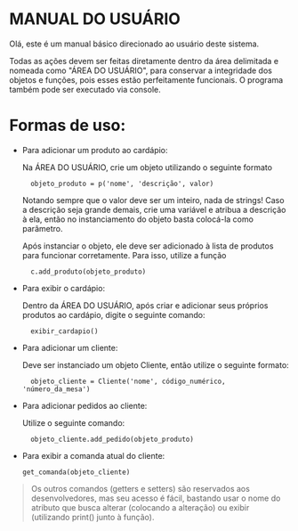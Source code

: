 # MANUAL DO USUÁRIO

Olá, este é um manual básico direcionado ao usuário deste sistema.

Todas as ações devem ser feitas diretamente dentro da área delimitada e nomeada como "ÁREA DO USUÁRIO",
para conservar a integridade dos objetos e funções, pois esses estão perfeitamente funcionais.
O programa também pode ser executado via console.


# Formas de uso:

* Para adicionar um produto ao cardápio:

    Na ÁREA DO USUÁRIO, crie um objeto utilizando o seguinte formato

        objeto_produto = p('nome', 'descrição', valor)

    Notando sempre que o valor deve ser um inteiro, nada de strings!
    Caso a descrição seja grande demais, crie uma variável e atribua a descrição à ela, então no instanciamento do
    objeto basta colocá-la como parâmetro.

    Após instanciar o objeto, ele deve ser adicionado à lista de produtos para funcionar corretamente. Para isso, utilize
    a função

        c.add_produto(objeto_produto)


* Para exibir o cardápio:

    Dentro da ÁREA DO USUÁRIO, após criar e adicionar seus próprios produtos ao cardápio, digite o seguinte comando:

        exibir_cardapio()


* Para adicionar um cliente:

    Deve ser instanciado um objeto Cliente, então utilize o seguinte formato:

        objeto_cliente = Cliente('nome', código_numérico, 'número_da_mesa')


* Para adicionar pedidos ao cliente:

    Utilize o seguinte comando:

        objeto_cliente.add_pedido(objeto_produto)


* Para exibir a comanda atual do cliente:

      get_comanda(objeto_cliente)


> Os outros comandos (getters e setters) são reservados aos desenvolvedores, mas seu acesso é fácil, bastando usar
o nome do atributo que busca alterar (colocando a alteração) ou exibir (utilizando print() junto à função).
